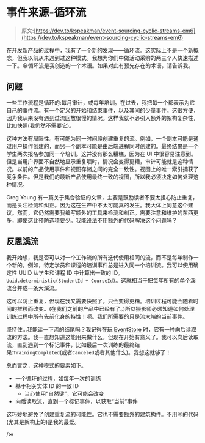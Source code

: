 # 事件来源-循环流

> 原文:[https://dev.to/kspeakman/event-sourcing-cyclic-streams-em6](https://dev.to/kspeakman/event-sourcing-cyclic-streams-em6)

在开发新产品的过程中，我有了一个新的发现——循环流。这实际上不是一个新概念，但我以前从未遇到过这种模式。我想为你们中做活动采购的两三个人快速描述一下。😀循环流是我创造的一个术语。如果对此有预先存在的术语，请告诉我。

## [](#the-problem)问题

一些工作流程是循环的:每月审计，或每年培训。在过去，我把每一个都表示为它自己的事件流。有一个定义的开始和结束事件，以及其间的少量事件。这很方便，因为我从来没有遇到过流回放很慢的情况。这样我就不必引入额外的架构复杂性，比如快照(我仍然不需要它)。

这种方法有局限性。有可能为同一时间段创建重复的流。例如，一个副本可能是通过用户操作创建的，而另一个副本可能是由后端进程同时创建的。最终结果是一个学生两次报名参加同一个培训。这并没有那么糟糕，因为在 UI 中很容易注意到。但是当用户界面不自然地显示重复项时，情况会变得更糟，审计可能就是这种情况。以前的产品使用事件和视图存储之间的完全一致性。视图上的唯一索引捕获了竞争条件。但是我们的最新产品使用最终一致的视图，所以我必须决定如何处理这种情况。

Greg Young 有一篇关于集合验证的文章，主要是鼓励读者不要太担心防止重复，而是关注检测和纠正。因为这在生产中不太可能真的发生。我大体上同意这个建议。然而，它仍然需要我编写额外的工具来检测和纠正。需要注意和维护的东西更多，即使这比预防选项要少。我能设法不用额外的代码解决这个问题吗？

## [](#rethinking-the-stream)反思溪流

我开始想，我是否可以对一个工作流的所有迭代使用相同的流，而不是每年制作一个新的。例如，特定学员和课程的培训事件总是进入同一个培训流。我可以使用确定性 UUID 从学生和课程 ID 中计算出一致的 ID。`Uuid.deterministic(StudentId + CourseId)`。这就相当于把每年所有的单个溪流合并成一条大溪流。

这可以防止重复，但现在我又需要快照了。只会变得更糟。培训过程可能会随着时间的推移而改变。(在我们之前的产品中已经有了。)所以摄影师必须知道如何处理训练过程中所有先前化身的特性！呃。我们所需要的只是流末端的当前事件。

坚持住...我能读一下流的结尾吗？我记得在玩 [EventStore](https://eventstore.org) 时，它有一种向后读取流的方法。我一直想知道这能用来做什么，但现在开始有意义了。我可以向后读取流，直到遇到一个标记事件，比如最后一次训练的最终结果:`TrainingCompleted`(或者`Canceled`或者其他什么)。我想这就够了！

总而言之，这种模式的要素如下。

*   一个循环的过程，如每年一次的训练
*   基于相关实体 ID 的一致 ID
    *   当心使用“自然键”，它可能会改变
*   向后读取流，直到一个标记事件，以获取“当前”事件

这巧妙地避免了创建重复流的可能性。它也不需要额外的建筑构件。不用写的代码(尤其是架构上的)是我的最爱。

/∞